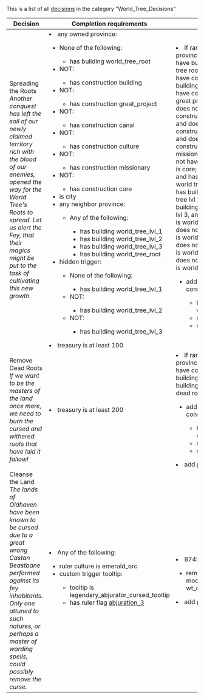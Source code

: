 This is a list of all [decisions](decisions.md) in the category "World_Tree_Decisions"

| Decision | Completion requirements | Effects | Requirements to appear |
| ----- | ------ | ----- | ------ |
| <a name="spread_world_tree_root">Spreading the Roots</a><br />*Another conquest has left the soil of our newly claimed territory rich with the blood of our enemies, opened the way for the World Tree's Roots to spread. Let us alert the Fey, that their magics might be put to the task of cultivating this new growth.* | <li>any owned province:</li><ul><li>None of the following:</li><ul><li>has building world_tree_root</li></ul><li>NOT:</li><ul><li>has construction building</li></ul><li>NOT:</li><ul><li>has construction great_project</li></ul><li>NOT:</li><ul><li>has construction canal</li></ul><li>NOT:</li><ul><li>has construction culture</li></ul><li>NOT:</li><ul><li>has construction missionary</li></ul><li>NOT:</li><ul><li>has construction core</li></ul><li>is city</li><li>any neighbor province:</li><ul><li>Any of the following:</li><ul><li>has building world_tree_lvl_1</li><li>has building  world_tree_lvl_2</li><li>has building   world_tree_lvl_3</li><li>has building    world_tree_root</li></ul></ul><li>hidden trigger:</li><ul><li>None of the following:</li><ul><li>has building world_tree_lvl_1</li></ul><li>NOT:</li><ul><li>has building world_tree_lvl_2</li></ul><li>NOT:</li><ul><li>has building world_tree_lvl_3</li></ul></ul></ul><li>treasury is at least 100</li> | <li>If random owned province does not have building is world tree root; and does not have construction is building; and does not have construction is great project; and does not have construction is canal; and does not have construction is culture; and does not have construction is missionary; and does not have construction is core; and  is city, and  has has building is world tree lvl 1, and has building is world tree lvl 2, and has building is world tree lvl 3, and has building is world tree root; and  does not have building is world tree lvl 1; and does not have building is world tree lvl 2; and does not have building is world tree lvl 3:</li><ul><li>add building construction:</li><ul><li>building = world_tree_root</li><li>speed = 1</li><li>cost = 1</li></ul></ul> | <li>Country is Tugund-Darakh</li><li>Any of the following:</li><ul><li>has global flag [world_tree_lvl_1](../flags/world_tree_lvl_1.md)</li><li>has global flag  world_tree_lvl_2</li><li>has global flag   world_tree_lvl_3</li></ul><li>None of the following:</li><ul><li>has global flag [world_tree_destroyed](../flags/world_tree_destroyed.md)</li></ul><li>owns 874</li><li>874:</li><ul><li>Any of the following:</li><ul><li>has building world_tree_lvl_1</li><li>has building  world_tree_lvl_2</li><li>has building   world_tree_lvl_3</li></ul></ul> |
| <a name="remove_dead_roots">Remove Dead Roots</a><br />*If we want to be the masters of the land once more, we need to burn the cursed and withered roots that have laid it fallow!* | <li>treasury is at least 200</li> | <li>If random owned province does not have construction is building; and  has building is world tree dead root:</li><ul><li>add building construction:</li><ul><li>building = destroying_root</li><li>speed = 1</li><li>cost = 1</li></ul></ul><li>add prestige = 1</li> | <li>has global flag [world_tree_destroyed](../flags/world_tree_destroyed.md)</li><li>any owned province:</li><ul><li>has building world_tree_dead_root</li><li>None of the following:</li><ul><li>has construction building</li></ul></ul> |
| <a name="cleanse_cursed_land">Cleanse the Land</a><br />*The lands of Oldhaven have been known to be cursed due to a great wrong Castan Beastbane performed against its fey inhabitants. Only one attuned to such natures, or perhaps a master of warding spells, could possibly remove the curse.* | <li>Any of the following:</li><ul><li>ruler culture is emerald_orc</li><li>custom trigger tooltip:</li><ul><li>tooltip is legendary_abjurator_cursed_tooltip</li><li>has ruler flag [abjuration_3](../flags/abjuration_3.md)</li></ul></ul> | <li>874:</li><ul><li>remove province modifier = wt_cursed_land</li></ul><li>add prestige = 15</li> | <li>owns 874</li><li>874:</li><ul><li>has province modifier wt_cursed_land</li></ul> |
